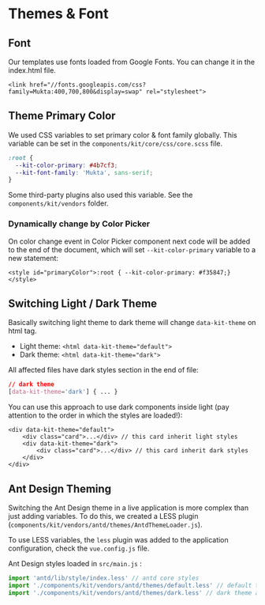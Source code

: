 # Themes & Font

## Font

Our templates use fonts loaded from Google Fonts. You can change it in the index.html file.

```markup
<link href="//fonts.googleapis.com/css?family=Mukta:400,700,800&display=swap" rel="stylesheet">
```

## Theme Primary Color

We used CSS variables to set primary color & font family globally. This variable can be set in the `components/kit/core/css/core.scss` file.

```css
:root {
  --kit-color-primary: #4b7cf3;
  --kit-font-family: 'Mukta', sans-serif;
}
```

Some third-party plugins also used this variable. See the `components/kit/vendors` folder.

### Dynamically change by Color Picker

On color change event in Color Picker component next code will be added to the end of the document, which will set `--kit-color-primary` variable to a new statement:

```markup
<style id="primaryColor">:root { --kit-color-primary: #f35847;}</style>
```

## Switching Light / Dark Theme

Basically switching light theme to dark theme will change `data-kit-theme` on html tag.

* Light theme: `<html data-kit-theme="default">`
* Dark theme: `<html data-kit-theme="dark">`

All affected files have dark styles section in the end of file:

```css
// dark theme
[data-kit-theme='dark'] { ... }
```

You can use this approach to use dark components inside light \(pay attention to the order in which the styles are loaded!\):

```markup
<div data-kit-theme="default">
    <div class="card">...</div> // this card inherit light styles
    <div data-kit-theme="dark">
        <div class="card">...</div> // this card inherit dark styles
    </div>
</div>
```

## Ant Design Theming

Switching the Ant Design theme in a live application is more complex than just adding variables. To do this, we created a LESS plugin \(`components/kit/vendors/antd/themes/AntdThemeLoader.js`\).

To use LESS variables, the `less` plugin was added to the application configuration, check the `vue.config.js` file.

Ant Design styles loaded in `src/main.js` :

```javascript
import 'antd/lib/style/index.less' // antd core styles
import './components/kit/vendors/antd/themes/default.less' // default theme antd components
import './components/kit/vendors/antd/themes/dark.less' // dark theme antd components
```

